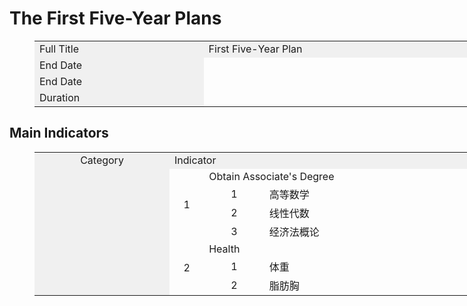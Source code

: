 # The First Five-Year Plans

<figure class="table" style="width:1260px;">
      <table>
        <tbody>
          <tr>
            <td style="background-color:#f0f0f0;width:260px;">Full Title</td>
            <td style="background-color:#f0f0f0;width:1000px;">First Five-Year Plan</td>
          </tr>
          <tr>
            <td style="background-color:#f0f0f0;width:260px;">End Date</td>
            <td>&nbsp;</td>
          </tr>
          <tr>
            <td style="background-color:#f0f0f0;width:260px;">End Date</td>
            <td>&nbsp;</td>
          </tr>
          <tr>
            <td style="background-color:#f0f0f0;width:260px;">Duration</td>
            <td>&nbsp;</td>
          </tr>
        </tbody>
      </table>
    </figure>

## Main Indicators

<figure class="table" style="width:1260px;">
      <table>
        <tbody>
          <tr>
            <td style="background-color:#f0f0f0;text-align:center;width:200px;">Category</td>
            <td style="background-color:#f0f0f0;width:1060px;" colspan="7">Indicator</td>
          </tr>
          <tr>
            <td style="background-color:#f0f0f0;text-align:center;width:200px;" rowspan="7">&nbsp;</td>
            <td style="text-align:center;" rowspan="4">1</td>
            <td colspan="2">Obtain Associate's Degree</td>
            <td style="text-align:center;">2021</td>
            <td style="text-align:center;">2025</td>
            <td style="text-align:center;">Attribute</td>
            <td style="text-align:center;">Result</td>
          </tr>
          <tr>
            <td style="text-align:center;">1</td>
            <td>高等数学</td>
            <td style="text-align:center;">&nbsp;</td>
            <td style="text-align:center;">&nbsp;</td>
            <td style="text-align:center;">&nbsp;</td>
            <td style="text-align:center;">&nbsp;</td>
          </tr>
          <tr>
            <td style="text-align:center;">2</td>
            <td>线性代数</td>
            <td style="text-align:center;">&nbsp;</td>
            <td style="text-align:center;">&nbsp;</td>
            <td style="text-align:center;">&nbsp;</td>
            <td style="text-align:center;">&nbsp;</td>
          </tr>
          <tr>
            <td style="text-align:center;">3</td>
            <td>经济法概论</td>
            <td style="text-align:center;">&nbsp;</td>
            <td style="text-align:center;">&nbsp;</td>
            <td style="text-align:center;">&nbsp;</td>
            <td style="text-align:center;">&nbsp;</td>
          </tr>
          <tr>
            <td style="text-align:center;" rowspan="3">2</td>
            <td colspan="2">Health</td>
            <td style="text-align:center;">2021</td>
            <td style="text-align:center;">2025</td>
            <td style="text-align:center;">Attribute</td>
            <td style="text-align:center;">Result</td>
          </tr>
          <tr>
            <td style="text-align:center;">1</td>
            <td>体重</td>
            <td style="text-align:center;">&nbsp;</td>
            <td style="text-align:center;">&nbsp;</td>
            <td style="text-align:center;">&nbsp;</td>
            <td style="text-align:center;">&nbsp;</td>
          </tr>
          <tr>
            <td style="text-align:center;">2</td>
            <td>脂肪胸</td>
            <td style="text-align:center;">&nbsp;</td>
            <td style="text-align:center;">&nbsp;</td>
            <td style="text-align:center;">&nbsp;</td>
            <td style="text-align:center;">&nbsp;</td>
          </tr>
        </tbody>
      </table>
    </figure>


